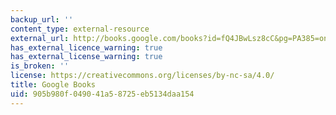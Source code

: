```yaml
---
backup_url: ''
content_type: external-resource
external_url: http://books.google.com/books?id=fQ4JBwLsz8cC&pg=PA385=onepage
has_external_licence_warning: true
has_external_license_warning: true
is_broken: ''
license: https://creativecommons.org/licenses/by-nc-sa/4.0/
title: Google Books
uid: 905b980f-0490-41a5-8725-eb5134daa154
---
```

